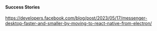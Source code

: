 ####  Success Stories
https://developers.facebook.com/blog/post/2023/05/17/messenger-desktop-faster-and-smaller-by-moving-to-react-native-from-electron/

